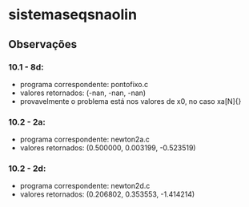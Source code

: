 # sistemaseqsnaolin

## Observações

 ### 10.1 - 8d:
 
 * programa correspondente: pontofixo.c
 * valores retornados: (-nan, -nan, -nan)
 * provavelmente o problema está nos valores de x0, no caso xa[N]{}

### 10.2 - 2a:

* programa correspondente: newton2a.c
* valores retornados: (0.500000, 0.003199, -0.523519)

### 10.2 - 2d:

* programa correspondente: newton2d.c
* valores retornados: (0.206802, 0.353553, -1.414214)
